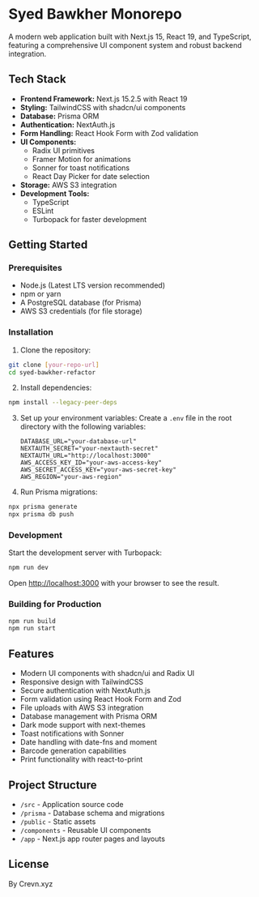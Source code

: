 # Syed Bawkher Monorepo

A modern web application built with Next.js 15, React 19, and TypeScript, featuring a comprehensive UI component system and robust backend integration.

## Tech Stack

- **Frontend Framework:** Next.js 15.2.5 with React 19
- **Styling:** TailwindCSS with shadcn/ui components
- **Database:** Prisma ORM
- **Authentication:** NextAuth.js
- **Form Handling:** React Hook Form with Zod validation
- **UI Components:**
  - Radix UI primitives
  - Framer Motion for animations
  - Sonner for toast notifications
  - React Day Picker for date selection
- **Storage:** AWS S3 integration
- **Development Tools:**
  - TypeScript
  - ESLint
  - Turbopack for faster development

## Getting Started

### Prerequisites

- Node.js (Latest LTS version recommended)
- npm or yarn
- A PostgreSQL database (for Prisma)
- AWS S3 credentials (for file storage)

### Installation

1. Clone the repository:
```bash
git clone [your-repo-url]
cd syed-bawkher-refactor
```

2. Install dependencies:
```bash
npm install --legacy-peer-deps
```

3. Set up your environment variables:
   Create a `.env` file in the root directory with the following variables:
   ```
   DATABASE_URL="your-database-url"
   NEXTAUTH_SECRET="your-nextauth-secret"
   NEXTAUTH_URL="http://localhost:3000"
   AWS_ACCESS_KEY_ID="your-aws-access-key"
   AWS_SECRET_ACCESS_KEY="your-aws-secret-key"
   AWS_REGION="your-aws-region"
   ```

4. Run Prisma migrations:
```bash
npx prisma generate
npx prisma db push
```

### Development

Start the development server with Turbopack:

```bash
npm run dev
```

Open [http://localhost:3000](http://localhost:3000) with your browser to see the result.

### Building for Production

```bash
npm run build
npm run start
```

## Features

- Modern UI components with shadcn/ui and Radix UI
- Responsive design with TailwindCSS
- Secure authentication with NextAuth.js
- Form validation using React Hook Form and Zod
- File uploads with AWS S3 integration
- Database management with Prisma ORM
- Dark mode support with next-themes
- Toast notifications with Sonner
- Date handling with date-fns and moment
- Barcode generation capabilities
- Print functionality with react-to-print

## Project Structure

- `/src` - Application source code
- `/prisma` - Database schema and migrations
- `/public` - Static assets
- `/components` - Reusable UI components
- `/app` - Next.js app router pages and layouts

 

## License

By Crevn.xyz
